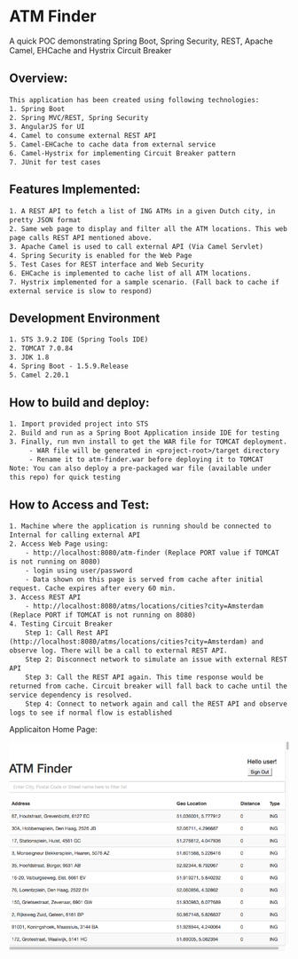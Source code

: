 # ATM Finder 

A quick POC demonstrating Spring Boot, Spring Security, REST, Apache Camel, EHCache and Hystrix Circuit Breaker

Overview:
--------
	This application has been created using following technologies:
	1. Spring Boot
	2. Spring MVC/REST, Spring Security
	3. AngularJS for UI
	4. Camel to consume external REST API
	5. Camel-EHCache to cache data from external service
	6. Camel-Hystrix for implementing Circuit Breaker pattern
	7. JUnit for test cases
	
Features Implemented:
---------------------
	1. A REST API to fetch a list of ING ATMs in a given Dutch city, in pretty JSON format
	2. Same web page to display and filter all the ATM locations. This web page calls REST API mentioned above.
	3. Apache Camel is used to call external API (Via Camel Servlet)
	4. Spring Security is enabled for the Web Page   
	5. Test Cases for REST interface and Web Security
	6. EHCache is implemented to cache list of all ATM locations.
	7. Hystrix implemented for a sample scenario. (Fall back to cache if external service is slow to respond)

Development Environment
------------------------
	1. STS 3.9.2 IDE (Spring Tools IDE)
	2. TOMCAT 7.0.84
	3. JDK 1.8 
	4. Spring Boot - 1.5.9.Release
	5. Camel 2.20.1
	
How to build and deploy:
------------------------
	1. Import provided project into STS 
	2. Build and run as a Spring Boot Application inside IDE for testing
	3. Finally, run mvn install to get the WAR file for TOMCAT deployment. 
		 - WAR file will be generated in <project-root>/target directory
		 - Rename it to atm-finder.war before deploying it to TOMCAT
	Note: You can also deploy a pre-packaged war file (available under this repo) for quick testing
	
How to Access and Test:
----------------------
	1. Machine where the application is running should be connected to Internal for calling external API
	2. Access Web Page using:
		- http://localhost:8080/atm-finder (Replace PORT value if TOMCAT is not running on 8080)
		- login using user/password
		- Data shown on this page is served from cache after initial request. Cache expires after every 60 min.
	3. Access REST API 
		- http://localhost:8080/atms/locations/cities?city=Amsterdam (Replace PORT if TOMCAT is not running on 8080)
	4. Testing Circuit Breaker
		Step 1: Call Rest API (http://localhost:8080/atms/locations/cities?city=Amsterdam) and observe log. There will be a call to external REST API.
		Step 2: Disconnect network to simulate an issue with external REST API
		Step 3: Call the REST API again. This time response would be returned from cache. Circuit breaker will fall back to cache until the service dependency is resolved.
		Step 4: Connect to network again and call the REST API and observe logs to see if normal flow is established
	
Applicaiton Home Page:

![Home Page Screenshot](homepage.png?raw=true "Home Page")
